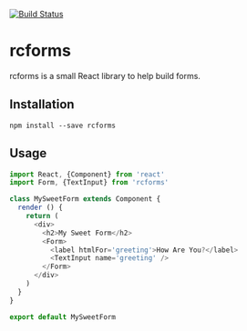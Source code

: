 [![Build Status](https://travis-ci.org/jcurtis/rcforms.svg?branch=master)](https://travis-ci.org/jcurtis/rcforms)

# rcforms

rcforms is a small React library to help build forms.

## Installation

`npm install --save rcforms`

## Usage

```javascript
import React, {Component} from 'react'
import Form, {TextInput} from 'rcforms'

class MySweetForm extends Component {
  render () {
    return (
      <div>
        <h2>My Sweet Form</h2>
        <Form>
          <label htmlFor='greeting'>How Are You?</label>
          <TextInput name='greeting' />
        </Form>
      </div>
    )
  }
}

export default MySweetForm
```

